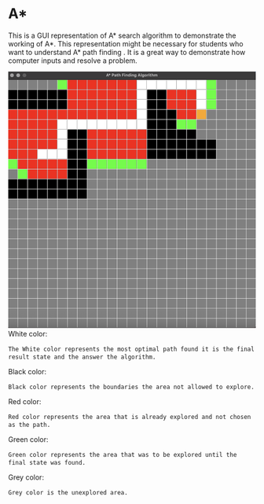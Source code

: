 # A*
This is a GUI representation of A* search algorithm to demonstrate the working of A*. This representation might be necessary for students who want to understand A* path finding .
It is a great way to demonstrate how computer inputs and resolve a problem.    

![finder.png](finder.png)
White color:

    The White color represents the most optimal path found it is the final result state and the answer the algorithm.

Black color:

    Black color represents the boundaries the area not allowed to explore.

Red color:

    Red color represents the area that is already explored and not chosen as the path.
Green color:

    Green color represents the area that was to be explored until the final state was found. 
Grey color:

    Grey color is the unexplored area. 